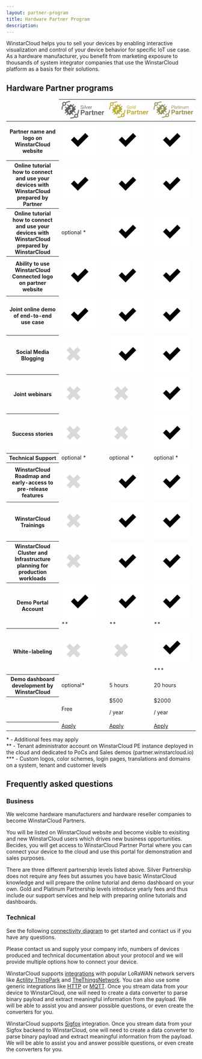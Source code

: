 ```yaml
---
layout: partner-program
title: Hardware Partner Program
description:
---
```


<div id="background">
  <div class="main"></div>
</div>

<div id="partner-intro">
  <p>
    WinstarCloud helps you to sell your devices by enabling interactive visualization and control of your device behavior for specific IoT use case. As a hardware manufacturer, you benefit from marketing exposure to thousands of system integrator companies that use the WinstarCloud platform as a basis for their solutions.
  </p>
</div>

<section id="partners-matrix">
	<h2>Hardware Partner programs</h2>
	<main>
    <div id="backg-partners-matrix">
      <div class="silver"><div class="coln"><div class="head"></div></div></div>
      <div class="gold"><div class="coln"><div class="head"></div></div></div>
      <div class="platinum"><div class="coln"><div class="head"></div></div></div>
    </div>
    <table>
      <thead>
        <tr>
          <td></td>
          <th><img src="/images/partners/silver-partner.svg" alt="silver"></th>
          <th><img src="/images/partners/gold-partner.svg" alt="gold"></th>
          <th><img src="/images/partners/platinum-partner.svg" alt="platinum"></th>
        </tr>
      </thead>
      <tbody>
        <tr>
          <th>Partner name and logo on WinstarCloud website</th>
          <td><img src="/images/pe/checked.svg" alt="checked"></td>
          <td><img src="/images/pe/checked.svg" alt="checked"></td>
          <td><img src="/images/pe/checked.svg" alt="checked"></td>
        </tr>
        <tr>
          <th>Online tutorial how to connect and use your devices with WinstarCloud prepared by Partner</th>
          <td><img src="/images/pe/checked.svg" alt="checked"></td>
          <td><img src="/images/pe/checked.svg" alt="checked"></td>
          <td><img src="/images/pe/checked.svg" alt="checked"></td>
        </tr>
        <tr>
          <th>Online tutorial how to connect and use your devices with WinstarCloud prepared by WinstarCloud</th>
          <td>optional *</td>
          <td><img src="/images/pe/checked.svg" alt="checked"></td>
          <td><img src="/images/pe/checked.svg" alt="checked"></td>
        </tr>
        <tr>
          <th>Ability to use WinstarCloud Connected logo on partner website</th>
          <td><img src="/images/pe/checked.svg" alt="checked"></td>
          <td><img src="/images/pe/checked.svg" alt="checked"></td>
          <td><img src="/images/pe/checked.svg" alt="checked"></td>
        </tr>
        <tr>
          <th>Joint online demo of end-to-end use case</th>
          <td><img src="/images/pe/checked.svg" alt="checked"></td>
          <td><img src="/images/pe/checked.svg" alt="checked"></td>
          <td><img src="/images/pe/checked.svg" alt="checked"></td>
        </tr>
        <tr>
          <th>Social Media Blogging</th>
          <td><img src="/images/pe/unchecked.svg" alt="unchecked"></td>
          <td><img src="/images/pe/checked.svg" alt="checked"></td>
          <td><img src="/images/pe/checked.svg" alt="checked"></td>
        </tr>
        <tr>
          <th>Joint webinars</th>
          <td><img src="/images/pe/unchecked.svg" alt="unchecked"></td>
          <td><img src="/images/pe/unchecked.svg" alt="unchecked"></td>
          <td><img src="/images/pe/checked.svg" alt="checked"></td>
        </tr>
        <tr>
          <th>Success stories</th>
          <td><img src="/images/pe/unchecked.svg" alt="unchecked"></td>
          <td><img src="/images/pe/unchecked.svg" alt="unchecked"></td>
          <td><img src="/images/pe/checked.svg" alt="checked"></td>
        </tr>
        <tr>
          <th>Technical Support</th>
          <td>optional *</td>
          <td>optional *</td>
          <td>optional *</td>
        </tr>
        <tr>
          <th>WinstarCloud Roadmap and early-access to pre-release features</th>
          <td><img src="/images/pe/unchecked.svg" alt="unchecked"></td>
          <td><img src="/images/pe/checked.svg" alt="unchecked"></td>
          <td><img src="/images/pe/checked.svg" alt="checked"></td>
        </tr>      
        <tr>
          <th>WinstarCloud Trainings</th>
          <td><img src="/images/pe/unchecked.svg" alt="unchecked"></td>
          <td><img src="/images/pe/checked.svg" alt="checked"></td>
          <td><img src="/images/pe/checked.svg" alt="checked"></td>
        </tr>    
        <tr>
          <th>WinstarCloud Cluster and Infrastructure planning for production workloads</th>
          <td><img src="/images/pe/unchecked.svg" alt="unchecked"></td>
          <td><img src="/images/pe/checked.svg" alt="checked"></td>
          <td><img src="/images/pe/checked.svg" alt="checked"></td>
        </tr>
        <tr>
          <th>Demo Portal Account</th>
          <td><img src="/images/pe/checked.svg" alt="checked">**</td>
          <td><img src="/images/pe/checked.svg" alt="checked">**</td>
          <td><img src="/images/pe/checked.svg" alt="checked">**</td>
        </tr>
        <tr>
          <th>White-labeling</th>
          <td><img src="/images/pe/unchecked.svg" alt="unchecked"></td>
          <td><img src="/images/pe/unchecked.svg" alt="unchecked"></td>
          <td><img src="/images/pe/checked.svg" alt="checked">***</td>
        </tr>
        <tr>
          <th>Demo dashboard development by WinstarCloud</th>
          <td>optional*</td>
          <td>5 hours</td>
          <td>20 hours</td>
        </tr>
        <tr class="table-price">
          <th></th>
          <td>Free</td>
          <td>$500 <p class="period">/ year</p></td>
          <td>$2000 <p class="period">/ year</p></td>
        </tr>
        <tr>
          <th> </th>
          <td><a href="/partners/hardware/apply/?program=silver" class="button">Apply</a></td>
          <td><a href="/partners/hardware/apply/?program=gold" class="button">Apply</a></td>
          <td><a href="/partners/hardware/apply/?program=platinum" class="button">Apply</a></td>
        </tr>
      </tbody>
    </table>
	</main>
  <p class="table-description">
    * - Additional fees may apply
    <br>** - Tenant administrator account on WinstarCloud PE instance deployed in the cloud and dedicated to PoCs and Sales demos (partner.winstarcloud.io)
    <br>*** - Custom logos, color schemes, login pages, translations and domains on a system, tenant and customer levels
  </p>
</section>

<div class="container faq-content">
  <h2 id="faq" class="text-center">Frequently asked questions</h2>
  <div id="FAQ" class="pi-accordion">
    <h3>Business</h3>
    <div class="item" data-tag="h4" data-title="Who is eligible to become a Hardware Partner?">
      <div class="container">
        <p>
          We welcome hardware manufacturers and hardware reseller companies to become WinstarCloud Partners. 
        </p>
      </div>
    </div>
    <div class="item" data-tag="h4" data-title="Why should I become a Hardware Partner?">
      <div class="container">
        <p>
          You will be listed on WinstarCloud website and become visible to exisiting and new WinstarCloud users which drives new business opportunities. Becides, you will get access to WinstarCloud Partner Portal where you can connect your device to the cloud and use this portal for demonstration and sales purposes.
        </p>
      </div>
    </div>
    <div class="item" data-tag="h4" data-title="Are there fees to becoming a Hardware Partner?">
      <div class="container">
        <p>
          There are three different partnership levels listed above. Silver Partnership does not require any fees but assumes you have basic WinstarCloud knowledge and will prepare the online tutorial and demo dashboard on your own. Gold and Platinum Partnership levels introduce yearly fees and thus include our support services and help with preparing online tutorials and dashboards.
        </p>
      </div>
    </div>
    <h3>Technical</h3>
    <div class="item" data-tag="h4" data-title="How can I enable free trial?">
      <div class="container">
        <p>
          See the following <a href="/docs/getting-started-guides/connectivity/" target="blank">connectivity diagram</a> to get started and contact us if you have any questions.
        </p>
      </div>
    </div>
    <div class="item" data-tag="h4" data-title="What if my device uses custom TCP or UDP based protocol instead of HTTP or MQTT?">
      <div class="container">
        <p>
          Please contact us and supply your company info, numbers of devices produced and technical documentation about your protocol and we will provide multiple options how to connect your device.
        </p>
      </div>
    </div>
    <div class="item" data-tag="h4" data-title="How to connect my LoRaWAN device?">
      <div class="container">
        <p>
          WinstarCloud supports <a href="/docs/user-guide/integrations/" target="blank">integrations</a> with popular LoRaWAN network servers like <a href="/docs/user-guide/integrations/thingpark/" target="blank">Actility ThingPark</a> and <a href="/docs/user-guide/integrations/ttn/" target="blank">TheThingsNetwork</a>.
          You can also use some generic integrations like <a href="/docs/user-guide/integrations/http/" target="blank">HTTP</a> or <a href="/docs/user-guide/integrations/mqtt/" target="blank">MQTT</a>.
          Once you stream data from your device to WinstarCloud, one will need to create a data converter to parse binary payload and extract meaningful information from the payload.
          We will be able to assist you and answer possible questions, or even create the converters for you.
        </p>
      </div>
    </div>
    <div class="item" data-tag="h4" data-title="How to connect my Sigfox device?">
      <div class="container">
        <p>
          WinstarCloud supports <a href="/docs/user-guide/integrations/sigfox/" target="blank">Sigfox</a> integration. Once you stream data from your Sigfox backend to WinstarCloud, one will need to create a data converter to parse binary payload and extract meaningful information from the payload. We will be able to assist you and answer possible questions, or even create the converters for you.
        </p>
      </div>
    </div>
  </div>
</div>
